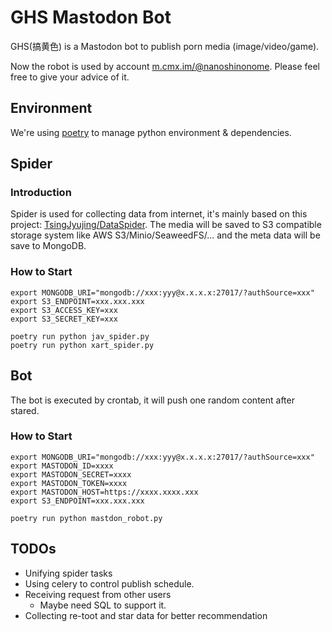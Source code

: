 # GHS Mastodon Bot

GHS(搞黄色) is a Mastodon bot to publish porn media (image/video/game).

Now the robot is used by account [m.cmx.im/@nanoshinonome](https://m.cmx.im/@nanoshinonome/).
Please feel free to give your advice of it.

## Environment

We're using [poetry](https://python-poetry.org/docs/) to manage python environment & dependencies.

## Spider

### Introduction
Spider is used for collecting data from internet, it's mainly based on this project: [TsingJyujing/DataSpider](https://github.com/TsingJyujing/DataSpider).
The media will be saved to S3 compatible storage system like AWS S3/Minio/SeaweedFS/... and the meta data will be save to MongoDB.

### How to Start

```shell script
export MONGODB_URI="mongodb://xxx:yyy@x.x.x.x:27017/?authSource=xxx"
export S3_ENDPOINT=xxx.xxx.xxx
export S3_ACCESS_KEY=xxx
export S3_SECRET_KEY=xxx

poetry run python jav_spider.py
poetry run python xart_spider.py
```

## Bot

The bot is executed by crontab, it will push one random content after stared.

### How to Start

```shell script
export MONGODB_URI="mongodb://xxx:yyy@x.x.x.x:27017/?authSource=xxx"
export MASTODON_ID=xxxx
export MASTODON_SECRET=xxxx
export MASTODON_TOKEN=xxxx
export MASTODON_HOST=https://xxxx.xxxx.xxx
export S3_ENDPOINT=xxx.xxx.xxx

poetry run python mastdon_robot.py
```

## TODOs

- Unifying spider tasks
- Using celery to control publish schedule.
- Receiving request from other users
    - Maybe need SQL to support it.
- Collecting re-toot and star data for better recommendation
